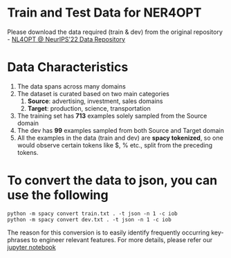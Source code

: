 # Train and Test Data for NER4OPT

Please download the data required (train & dev) from the original repository - [NL4OPT @ NeurIPS'22 Data Repository](https://github.com/nl4opt/nl4opt-subtask1-baseline/tree/main/data)

# Data Characteristics

1. The data spans across many domains
2. The dataset is curated based on two main categories
   1. __Source__: advertising, investment, sales domains
   2. __Target__: production, science, transportation
3. The training set has __713__ examples solely sampled from the Source domain
4. The dev has __99__ examples sampled from both Source and Target domain
5. All the examples in the data (train and dev) are **spacy tokenized**, so one would observe certain tokens like $, % etc., split from the preceding tokens.

# To convert the data to json, you can use the following
```
python -m spacy convert train.txt . -t json -n 1 -c iob
python -m spacy convert dev.txt . -t json -n 1 -c iob
```
The reason for this conversion is to easily identify frequently occurring key-phrases to engineer relevant features.
For more details, please refer our [jupyter notebook](https://github.com/skadio/ner4opt/models/training/notebooks/entity_gazetteers.ipynb)
